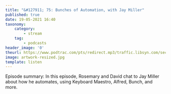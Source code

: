 ```yaml
---
title: "&#127911; 75: Bunches of Automation, with Jay Miller"
published: true
date: 19-05-2021 16:40
taxonomy:
    category:
        - stream
    tag:
        - podcasts
header_image: '0'
theurl: https://www.podtrac.com/pts/redirect.mp3/traffic.libsyn.com/secure/automatorsrelay/automators075.mp3
image: artwork-resized.jpg
template: listen
--- 
```

Episode summary: In this episode, Rosemary and David chat to Jay Miller about how he automates, using Keyboard Maestro, Alfred, Bunch, and more.

